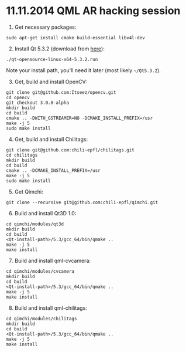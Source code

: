 11.11.2014 QML AR hacking session
=================================

1. Get necessary packages:

  ```
  sudo apt-get install cmake build-essential libv4l-dev
  ```

2. Install Qt 5.3.2 (download from [here](http://download.qt-project.org/official_releases/qt/5.3/5.3.2/qt-opensource-linux-x64-5.3.2.run)):

  ```
  ./qt-opensource-linux-x64-5.3.2.run
  ```

  Note your install path, you'll need it later (most likely `~/Qt5.3.2`).

3. Get, build and install OpenCV:

  ```
  git clone git@github.com:Itseez/opencv.git
  cd opencv
  git checkout 3.0.0-alpha
  mkdir build
  cd build
  cmake .. -DWITH_GSTREAMER=NO -DCMAKE_INSTALL_PREFIX=/usr
  make -j 5
  sudo make install
  ```

4. Get, build and install Chilitags:

  ```
  git clone git@github.com:chili-epfl/chilitags.git
  cd chilitags
  mkdir build
  cd build
  cmake .. -DCMAKE_INSTALL_PREFIX=/usr
  make -j 5
  sudo make install
  ```

5. Get Qimchi:

  ```
  git clone --recursive git@github.com:chili-epfl/qimchi.git
  ```

6. Build and install Qt3D 1.0:

  ```
  cd qimchi/modules/qt3d
  mkdir build
  cd build
  <Qt-install-path>/5.3/gcc_64/bin/qmake ..
  make -j 5
  make install
  ```

7. Build and install qml-cvcamera:

  ```
  cd qimchi/modules/cvcamera
  mkdir build
  cd build
  <Qt-install-path>/5.3/gcc_64/bin/qmake ..
  make -j 5
  make install
  ```

8. Build and install qml-chilitags:

  ```
  cd qimchi/modules/chilitags
  mkdir build
  cd build
  <Qt-install-path>/5.3/gcc_64/bin/qmake ..
  make -j 5
  make install
  ```

